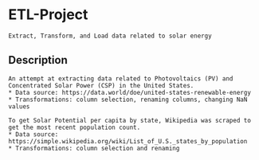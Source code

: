 # ETL-Project
    Extract, Transform, and Load data related to solar energy

## Description
    
    An attempt at extracting data related to Photovoltaics (PV) and Concentrated Solar Power (CSP) in the United States.
    * Data source: https://data.world/doe/united-states-renewable-energy
    * Transformations: column selection, renaming columns, changing NaN values
    
    To get Solar Potential per capita by state, Wikipedia was scraped to get the most recent population count.
    * Data source: https://simple.wikipedia.org/wiki/List_of_U.S._states_by_population
    * Transformations: column selection and renaming
     
